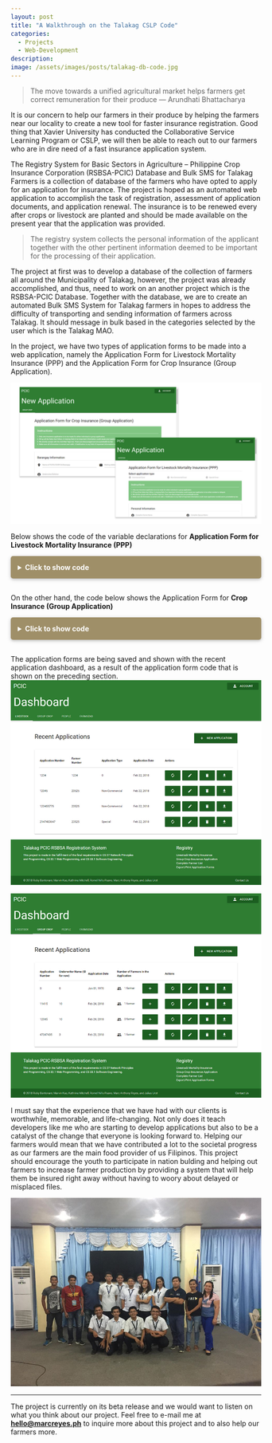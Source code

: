 ```yaml
---
layout: post
title: "A Walkthrough on the Talakag CSLP Code"
categories:
  - Projects
  - Web-Development
description: 
image: /assets/images/posts/talakag-db-code.jpg
---
```


> The move towards a unified agricultural market helps farmers get correct remuneration for their produce &mdash; Arundhati Bhattacharya

It is our concern to help our farmers in their produce by helping the farmers near our locality to create a new tool for faster insurance registration. Good thing that Xavier University has conducted the Collaborative Service Learning Program or CSLP, we will then be able to reach out to our farmers who are in dire need of a fast insurance application system.

The Registry System for Basic Sectors in Agriculture – Philippine Crop Insurance Corporation (RSBSA-PCIC) Database and Bulk SMS for Talakag Farmers is a collection of database of the farmers who have opted to apply for an application for insurance. The project is hoped as an automated web application to accomplish the task of registration, assessment of application documents, and application renewal. The insurance is to be renewed every after crops or livestock are planted and should be made available on the present year that the application was provided. 

> The registry system collects the personal information of the applicant together with the other pertinent information deemed to be important for the processing of their application. 

The project at first was to develop a database of the collection of farmers all around the Municipality of Talakag, however, the project was already accomplished, and thus, need to work on an another project which is the RSBSA-PCIC Database. Together with the database, we are to create an automated Bulk SMS System for Talakag farmers in hopes to address the difficulty of transporting and sending information of farmers across Talakag. It should message in bulk based in the categories selected by the user which is the Talakag MAO.

In the project, we have two types of application forms to be made into a web application, namely the Application Form for Livestock Mortality Insurance (PPP) and the Application Form for Crop Insurance (Group Application). 

![PCIC Application Forms](/assets/images/posts/body/talakag_app.jpg "PCIC Application Forms")

Below shows the code of the variable declarations for **Application Form for Livestock Mortality Insurance (PPP)**
<details style="margin-bottom: 30px;">
	<summary style="background: #9f8f68; color: #fff; padding: 1em; cursor: pointer; border-radius: 0.3rem; font-weight: bold; box-shadow: 0 2px 5px 0 rgba(0,0,0,0.16),0 2px 10px 0 rgba(0,0,0,0.12);">Click to show code</summary>
	<script src="https://gist.github.com/marcreyesph/f6b83af5857fea96d4bc0b793e3d11bb.js"></script>
</details>

On the other hand, the code below shows the Application Form for **Crop Insurance (Group Application)**
<details style="margin-bottom: 30px;">
	<summary style="background: #9f8f68; color: #fff; padding: 1em; cursor: pointer; border-radius: 0.3rem; font-weight: bold; box-shadow: 0 2px 5px 0 rgba(0,0,0,0.16),0 2px 10px 0 rgba(0,0,0,0.12);">Click to show code</summary>
	<script src="https://gist.github.com/marcreyesph/d5c50a7c6051d7547dfacb7435ab5108.js"></script>
</details>

The application forms are being saved and shown with the recent application dashboard, as a result of the application form code that is shown on the preceding section. 
![PCIC Application Dashboard](/assets/images/posts/body/talakag_dash1.jpg "PCIC Application Dashboard")

![PCIC Application Dashboard](/assets/images/posts/body/talakag_dash2.jpg "PCIC Application Dashboard")

I must say that the experience that we have had with our clients is worthwhile, memorable, and life-changing. Not only does it teach developers like me who are starting to develop applications but also to be a catalyst of the change that everyone is looking forward to. Helping our farmers would mean that we have contributed a lot to the societal progress as our farmers are the main food provider of us Filipinos. This project should encourage the youth to participate in nation bulding and helping out farmers to increase farmer production by providing a system that will help them be insured right away without having to woory about delayed or misplaced files.

![Talakag CSLP Developers](/assets/images/posts/body/talakag_all_devs.jpg "Talakag CSLP Developers")

---

The project is currently on its beta release and we would want to listen on what you think about our project. Feel free to e-mail me at **[hello@marcreyes.ph](mailto:hello@marcreyes.ph)** to inquire more about this project and to also help our farmers more. 


